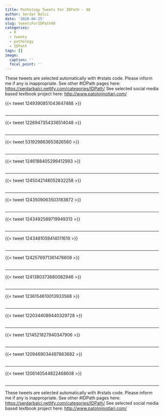 ```yaml
---
title: Pathology Tweets For IDPath - 48
author: Serdar Balci
date: '2020-04-25'
slug: tweetsForIDPath48
categories:
  - R
  - tweets
  - pathology
  - IDPath
tags: []
image:
  caption: ''
  focal_point: ''
---
```



These tweets are selected automatically with #rstats code. Please inform me if any is inappropriate.
See other #IDPath pages here: https://serdarbalci.netlify.com/categories/IDPath/ 
See selected social media based textbook project here: http://www.patolojinotlari.com/

{{< tweet 1249390851043647488 >}}
<br>
<br>
<hr>
{{< tweet 1226947354336514048 >}}
<br>
<br>
<hr>
{{< tweet 531929863653826560 >}}
<br>
<br>
<hr>
{{< tweet 1246188405299412993 >}}
<br>
<br>
<hr>
{{< tweet 1245042148052832258 >}}
<br>
<br>
<hr>
{{< tweet 1243509063503183872 >}}
<br>
<br>
<hr>
{{< tweet 1243492589719949313 >}}
<br>
<br>
<hr>
{{< tweet 1243481059414511619 >}}
<br>
<br>
<hr>
{{< tweet 1242576971361476608 >}}
<br>
<br>
<hr>
{{< tweet 1241380373680082946 >}}
<br>
<br>
<hr>
{{< tweet 1236154610013933568 >}}
<br>
<br>
<hr>
{{< tweet 1220344089440329728 >}}
<br>
<br>
<hr>
{{< tweet 1214521827940347906 >}}
<br>
<br>
<hr>
{{< tweet 1209469034497863682 >}}
<br>
<br>
<hr>
{{< tweet 1206140544822468608 >}}
<br>
<br>
<hr>


These tweets are selected automatically with #rstats code. Please inform me if any is inappropriate.
See other #IDPath pages here: https://serdarbalci.netlify.com/categories/IDPath/ 
See selected social media based textbook project here: http://www.patolojinotlari.com/
